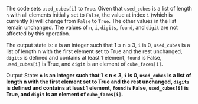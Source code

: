 The code sets `used_cubes[i]` to `True`. Given that `used_cubes` is a list of length `n` with all elements initially set to `False`, the value at index `i` (which is currently `0`) will change from `False` to `True`. The other values in the list remain unchanged. The values of `n`, `i`, `digits`, `found`, and `digit` are not affected by this operation.

The output state is: `n` is an integer such that 1 ≤ n ≤ 3, `i` is 0, `used_cubes` is a list of length n with the first element set to True and the rest unchanged, `digits` is defined and contains at least 1 element, `found` is False, `used_cubes[i]` is True, and `digit` is an element of `cube_faces[i]`.

Output State: **`n` is an integer such that 1 ≤ n ≤ 3, `i` is 0, `used_cubes` is a list of length n with the first element set to True and the rest unchanged, `digits` is defined and contains at least 1 element, `found` is False, `used_cubes[i]` is True, and `digit` is an element of `cube_faces[i]`.**